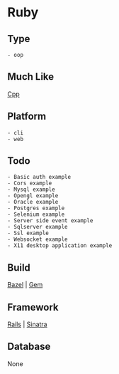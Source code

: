 # Ruby

## Type
	- oop
## Much Like
[Cpp](CPP.md)
## Platform
	- cli
	- web
## Todo
	- Basic auth example
	- Cors example
	- Mysql example
	- Opengl example
	- Oracle example
	- Postgres example
	- Selenium example
	- Server side event example
	- Sqlserver example
	- Ssl example
	- Websocket example
	- X11 desktop application example
## Build
[Bazel](https://github.com/bearddan2000?tab=repositories&q=ruby+bazel&type=&language=&sort=) | [Gem](https://github.com/bearddan2000?tab=repositories&q=ruby+gem&type=&language=&sort=)
## Framework
[Rails](https://github.com/bearddan2000?tab=repositories&q=ruby+rails&type=&language=&sort=) | [Sinatra](https://github.com/bearddan2000?tab=repositories&q=ruby+sinatra&type=&language=&sort=)
## Database
None